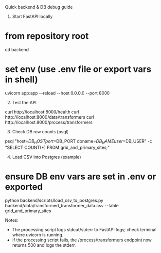 Quick backend & DB debug guide

1. Start FastAPI locally

# from repository root

cd backend

# set env (use .env file or export vars in shell)

uvicorn app:app --reload --host 0.0.0.0 --port 8000

2. Test the API

curl http://localhost:8000/health
curl http://localhost:8000/data/transformers
curl http://localhost:8000/process/transformers

3. Check DB row counts (psql)

psql "host=$DB_HOST port=$DB_PORT dbname=$DB_NAME user=$DB_USER" -c "SELECT COUNT(\*) FROM grid_and_primary_sites;"

4. Load CSV into Postgres (example)

# ensure DB env vars are set in .env or exported

python backend/scripts/load_csv_to_postgres.py backend/data/transformed_transformer_data.csv --table grid_and_primary_sites

Notes:

- The processing script logs stdout/stderr to FastAPI logs; check terminal where uvicorn is running.
- If the processing script fails, the /process/transformers endpoint now returns 500 and logs the stderr.
